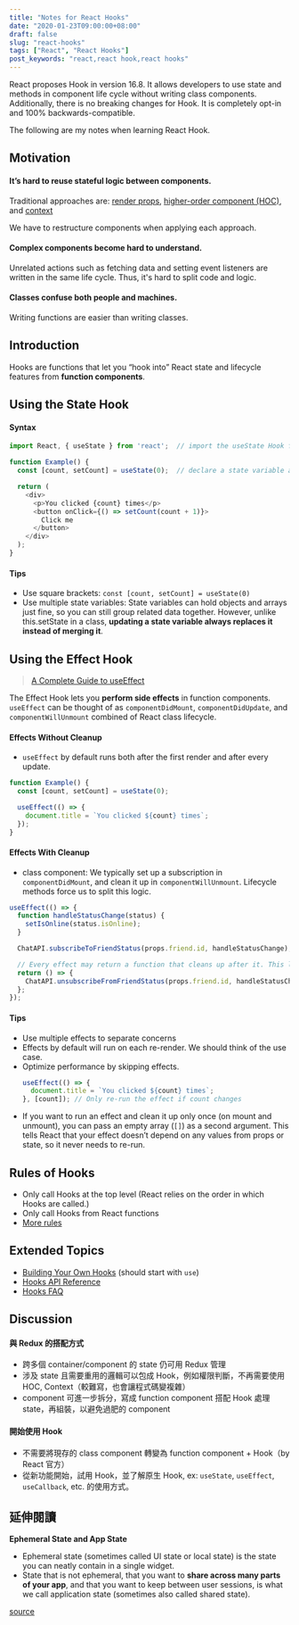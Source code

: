 ```yaml
---
title: "Notes for React Hooks"
date: "2020-01-23T09:00:00+08:00"
draft: false
slug: "react-hooks"
tags: ["React", "React Hooks"]
post_keywords: "react,react hook,react hooks"
---
```


React proposes Hook in version 16.8. It allows developers to use state and methods in component life cycle without writing class components. Additionally, there is no breaking changes for Hook. It is completely opt-in and 100% backwards-compatible.

The following are my notes when learning React Hook.

<!--more-->

## Motivation

#### It’s hard to reuse **stateful logic** between components.

Traditional approaches are: [render props](https://zh-hant.reactjs.org/docs/render-props.html), [higher-order component (HOC)](https://zh-hant.reactjs.org/docs/higher-order-components.html), and [context](https://zh-hant.reactjs.org/docs/context.html)

We have to restructure components when applying each approach.

#### Complex components become hard to understand.

Unrelated actions such as fetching data and setting event listeners are written in the same life cycle. Thus, it's hard to split code and logic.

#### Classes confuse both people and machines.

Writing functions are easier than writing classes.

## Introduction

Hooks are functions that let you “hook into” React state and lifecycle features from **function components**.

## Using the State Hook

#### Syntax

```javascript
import React, { useState } from 'react';  // import the useState Hook from React

function Example() {
  const [count, setCount] = useState(0);  // declare a state variable and a function for updating state

  return (
    <div>
      <p>You clicked {count} times</p>
      <button onClick={() => setCount(count + 1)}>
        Click me
      </button>
    </div>
  );
}
```

#### Tips

- Use square brackets: `const [count, setCount] = useState(0)`
- Use multiple state variables: State variables can hold objects and arrays just fine, so you can still group related data together. However, unlike this.setState in a class, **updating a state variable always replaces it instead of merging it**.

## Using the Effect Hook

> [A Complete Guide to useEffect](https://overreacted.io/a-complete-guide-to-useeffect/#speaking-of-race-conditions)

The Effect Hook lets you **perform side effects** in function components. `useEffect` can be thought of as `componentDidMount`, `componentDidUpdate`, and `componentWillUnmount` combined of React class lifecycle.

#### Effects Without Cleanup
- `useEffect` by default runs both after the first render and after every update.

```javascript
function Example() {
  const [count, setCount] = useState(0);

  useEffect(() => {
    document.title = `You clicked ${count} times`;
  });
}
```

#### Effects With Cleanup

- class component: We typically set up a subscription in `componentDidMount`, and clean it up in `componentWillUnmount`. Lifecycle methods force us to split this logic.

```javascript
useEffect(() => {
  function handleStatusChange(status) {
    setIsOnline(status.isOnline);
  }

  ChatAPI.subscribeToFriendStatus(props.friend.id, handleStatusChange);

  // Every effect may return a function that cleans up after it. This lets us keep the logic for adding and removing subscriptions close to each other.
  return () => {
    ChatAPI.unsubscribeFromFriendStatus(props.friend.id, handleStatusChange);
  };
});
```

#### Tips

- Use multiple effects to separate concerns
- Effects by default will run on each re-render. We should think of the use case.
- Optimize performance by skipping effects.
   ``` javascript
   useEffect(() => {
     document.title = `You clicked ${count} times`;
   }, [count]); // Only re-run the effect if count changes
   ```
- If you want to run an effect and clean it up only once (on mount and unmount), you can pass an empty array (`[]`) as a second argument. This tells React that your effect doesn’t depend on any values from props or state, so it never needs to re-run.

## Rules of Hooks

- Only call Hooks at the top level (React relies on the order in which Hooks are called.)
- Only call Hooks from React functions
- [More rules](https://reactjs.org/docs/hooks-rules.html)

## Extended Topics

- [Building Your Own Hooks](https://reactjs.org/docs/hooks-custom.html) (should start with `use`)
- [Hooks API Reference](https://reactjs.org/docs/hooks-reference.html)
- [Hooks FAQ](https://reactjs.org/docs/hooks-faq.html)

## Discussion

#### 與 Redux 的搭配方式

- 跨多個 container/component 的 state 仍可用 Redux 管理
- 涉及 state 且需要重用的邏輯可以包成 Hook，例如權限判斷，不再需要使用 HOC, Context（較難寫，也會讓程式碼變複雜）
- component 可進一步拆分，寫成 function component 搭配 Hook 處理 state，再組裝，以避免過肥的 component

#### 開始使用 Hook

- 不需要將現存的 class component 轉變為 function component + Hook（by React 官方）
- 從新功能開始，試用 Hook，並了解原生 Hook, ex: `useState`, `useEffect`, `useCallback`, etc. 的使用方式。

## 延伸閱讀

**Ephemeral State and App State**
- Ephemeral state (sometimes called UI state or local state) is the state you can neatly contain in a single widget.
- State that is not ephemeral, that you want to **share across many parts of your app**, and that you want to keep between user sessions, is what we call application state (sometimes also called shared state).

[source](https://flutter.dev/docs/development/data-and-backend/state-mgmt/ephemeral-vs-app)
